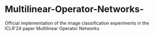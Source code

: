 # Multilinear-Operator-Networks-
Official implementation of the image classification experiments in the ICLR'24 paper Multilinear Operator Networks 
